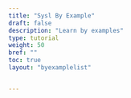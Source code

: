 ```yaml
---
title: "Sysl By Example"
draft: false
description: "Learn by examples"
type: tutorial
weight: 50
bref: ""
toc: true
layout: "byexamplelist"


---
```


